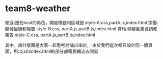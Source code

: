 # team8-weather

郁庭:擔任host的角色，開發標題和區域圖 style-A.css,partA.js,index.html
宗晏:開發目錄和報告 style-B.css, partA.js,partB.js,index.html
育玲:開發氣象資訊和報告 style-C.css, partA.js,partB.js,index.html


其中，設計版面是大家一起思考討論出來的。
由於我們這次都只設計同一個頁面，所以js和index.html的部分都需要輪流去開發
